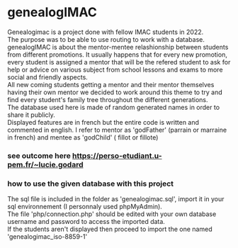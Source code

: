 # genealogIMAC

Genealogimac is a project done with fellow IMAC students in 2022.   
The purpose was to be able to use routing to work with a database.  
genealogIMAC is about the mentor-mentee relashionship between students from different promotions. It usually happens that for every new promotion, every student is assigned a mentor that will be the refered student to ask for help or advice on various subject from school lessons and exams to more social and friendly aspects.  
All new coming students getting a mentor and their mentor themselves having their own mentor we decided to work around this theme to try and find every student's family tree throughout the different generations.  
The database used here is made of random generated names in order to share it publicly.  
Displayed features are in french but the entire code is written and commented in english. I refer to mentor as 'godFather' (parrain or marraine in french) and mentee as 'godChild' ( fillot or fillote)  

### see outcome here https://perso-etudiant.u-pem.fr/~lucie.godard

### how to use the given database with this project 

The sql file is included in the folder as 'genealogimac.sql', import it in your sql environnement (I personnaly used phpMyAdmin).  
The file 'php/connection.php' should be edited with your own database username and password to access the imported data.  
If the students aren't displayed then proceed to import the one named 'genealogimac_iso-8859-1'   


